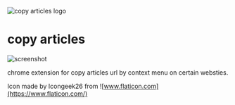 ![copy articles logo](https://raw.githubusercontent.com/aaron09720/copy-articles/master/icon.png)

# copy articles

![screenshot](ttps://raw.githubusercontent.com/aaron09720/copy-articles/master/screenshot.png)

chrome extension for copy articles url by context menu on certain websties.


Icon made by Icongeek26 from ![www.flaticon.com](https://www.flaticon.com/)